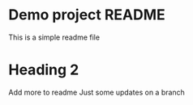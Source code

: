 # Demo project README 

This is a simple readme file

# Heading 2

Add more to readme
Just some updates on a branch


